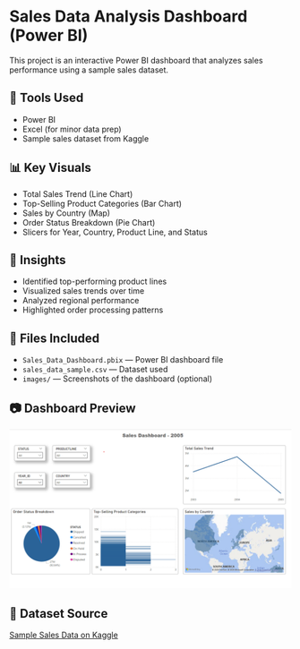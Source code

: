 # Sales Data Analysis Dashboard (Power BI)

This project is an interactive Power BI dashboard that analyzes sales performance using a sample sales dataset.

## 🔧 Tools Used
- Power BI
- Excel (for minor data prep)
- Sample sales dataset from Kaggle

## 📊 Key Visuals
- Total Sales Trend (Line Chart)
- Top-Selling Product Categories (Bar Chart)
- Sales by Country (Map)
- Order Status Breakdown (Pie Chart)
- Slicers for Year, Country, Product Line, and Status

## 🧠 Insights
- Identified top-performing product lines
- Visualized sales trends over time
- Analyzed regional performance
- Highlighted order processing patterns

## 📁 Files Included
- `Sales_Data_Dashboard.pbix` — Power BI dashboard file
- `sales_data_sample.csv` — Dataset used
- `images/` — Screenshots of the dashboard (optional)

## 📷 Dashboard Preview
![Dashboard Screenshot](Salesdashboard-preview.png)

## 📌 Dataset Source
[Sample Sales Data on Kaggle](https://www.kaggle.com/datasets/kyanyoga/sample-sales-data)
